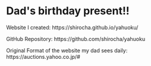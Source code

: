 # Dad's birthday present!!


<p>Website I created: https://shirocha.github.io/yahuoku/
<p>GitHub Repository: https://github.com/shirocha/yahuoku
<p>Original Format of the website my dad sees daily: https://auctions.yahoo.co.jp/#
